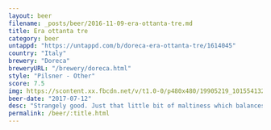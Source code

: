 ```yaml
---
layout: beer
filename: _posts/beer/2016-11-09-era-ottanta-tre.md
title: Era ottanta tre
category: beer
untappd: "https://untappd.com/b/doreca-era-ottanta-tre/1614045"
country: "Italy"
brewery: "Doreca"
breweryURL: "/brewery/doreca.html"
style: "Pilsner - Other"
score: 7.5
img: https://scontent.xx.fbcdn.net/v/t1.0-0/p480x480/19905219_10155413269723745_1256683850294191302_n.jpg?_nc_cat=0&oh=0afa049f8120c16d73bd6e0697324be2&oe=5BC4DBB1
beer-date: "2017-07-12"
desc: "Strangely good. Just that little bit of maltiness which balances out well. The kind of drink you could smash down without realising the strength"
permalink: /beer/:title.html
---
```


